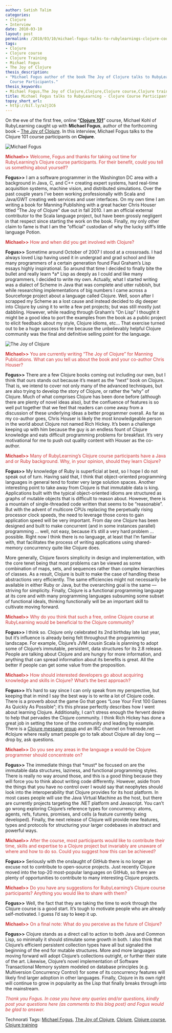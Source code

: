 ```yaml
---
author: Satish Talim
categories:
- Clojure
- Interview
date: 2010-03-10
layout: post
permalink: /2010/03/10/michael-fogus-talks-to-rubylearnings-clojure-course-participants/
tags:
- Clojure
- Clojure course
- Clojure Training
- Michael Fogus
- The Joy of Clojure
thesis_description:
- "Michael Fogus author of the book The Joy of Clojure talks to RubyLearning’s Clojure
  Course Participants."
thesis_keywords:
- Michael Fogus,The Joy of Clojure,Clojure,Clojure course,Clojure training
title: Michael Fogus talks to RubyLearning - Clojure Course Participants
topsy_short_url:
- http://bit.ly/aJjIC6
---
```


<div>
  <p class="alert">
    On the eve of the first free, online &#8220;<strong><a href="http://rubylearning.com/blog/2010/03/09/clojure-101-a-new-course/">Clojure 101</a></strong>&#8221; course, Michael Kohl of RubyLearning caught up with <strong>Michael Fogus</strong>, author of the forthcoming book &#8211; <a href="http://joyofclojure.com/">The Joy of Clojure</a>. In this interview, Michael Fogus talks to the Clojure 101 course participants on <strong>Clojure</strong>.
  </p>
  
  <p>
    <img class="alignright" src="http://rubylearning.com/images/fogus.jpg" alt="Michael Fogus" title="Michael Fogus" />
  </p>
  
  <p>
    <span style="color:#CC3333;"><strong>Michael>></strong> Welcome, Fogus and thanks for taking out time for RubyLearning&#8217;s Clojure course participants. For their benefit, could you tell us something about yourself?</span>
  </p>
  
  <p>
    <strong>Fogus>></strong> I am a software programmer in the Washington DC area with a background in Java, C, and C++ creating expert systems, hard real-time acquisition systems, machine vision, and distributed simulations. Over the past couple years I&#8217;ve been working professionally with Scala and Java/GWT creating web services and user interfaces. On my own time I am writing a book for Manning Publishing with a great hacker Chris Houser titled &#8220;The Joy of Clojure&#8221; due out in fall 2010. I am an official external contributor to the Scala language project, but have been grossly negligent in that respect since starting the work on the book. Finally, my only other claim to fame is that I am the &#8220;official&#8221; custodian of why the lucky stiff&#8217;s little language Potion.
  </p>
  
  <p>
    <span style="color:#CC3333;"><strong>Michael>></strong> How and when did you get involved with Clojure?</span>
  </p>
  
  <p>
    <strong>Fogus>></strong> Sometime around October of 2007 I stood at a crossroads. I had always loved Lisp having used it in undergrad and grad school and like many programmers of a certain generation found Paul Graham&#8217;s Lisp essays highly inspirational. So around that time I decided to finally bite the bullet and really learn *a* Lisp as deeply as I could and like many programmers, I decided to write my own. Actually, what I started writing was a dialect of Scheme in Java that was complete and utter rubbish, but while researching implementations of big numbers I came across a Sourceforge project about a language called Clojure. Well, soon after I scrapped my Scheme as a lost cause and instead decided to dig deeper into Clojure by using it to write a few pet projects; but was still mostly just dabbling. However, while reading through Graham&#8217;s &#8220;On Lisp&#8221; I thought it might be a good idea to port the examples from the book as a public project to elicit feedback about my style, Clojure idioms, etc&#8230; That exercise turned out to be a huge success for me because the unbelievably helpful Clojure community was the final and definitive selling point for the language.
  </p>
  
  <p>
    <img class="alignright" title="The Joy of Clojure" src="http://www.manning.com/fogus/fogus_cover150.jpg" alt="The Joy of Clojure" />
  </p>
  
  <p>
    <span style="color:#CC3333;"><strong>Michael>></strong> You are currently writing &#8220;The Joy of Clojure&#8221; for Manning Publications. What can you tell us about the book and your co-author Chris Houser?</span>
  </p>
  
  <p>
    <strong>Fogus>></strong> There are a few Clojure books coming out including our own, but I think that ours stands out because it&#8217;s meant as the &#8220;next&#8221; book on Clojure. That is, we intend to cover not only many of the advanced techniques, but are also trying to develop the story of Clojure, or rather the &#8220;why&#8221; of Clojure. Much of what comprises Clojure has been done before (although there are plenty of novel ideas also), but the confluence of features is so well put together that we feel that readers can come away from a discussion of these underlying ideas a better programmer overall. As far as my co-author goes, Chris Houser is likely the most knowledgeable person in the world about Clojure not named Rich Hickey. It&#8217;s been a challenge keeping up with him because the guy is an endless fount of Clojure knowledge and eats difficult programming problems for breakfast. It&#8217;s very motivational for me to push out quality content with Houser as the co-author.
  </p>
  
  <p>
    <span style="color:#CC3333;"><strong>Michael>></strong> Many of RubyLearning&#8217;s Clojure course participants have a Java and or Ruby background. Why, in your opinion, should they learn Clojure?</span>
  </p>
  
  <p>
    <strong>Fogus>></strong> My knowledge of Ruby is superficial at best, so I hope I do not speak out of turn. Having said that, I think that object-oriented programming languages in general tend to foster very large solution spaces. Another interesting point to take away from Clojure is that immutable data is king. Applications built with the typical object-oriented idioms are structured as graphs of mutable objects that is difficult to reason about. However, there is a mountain of single-threaded code written that seems to be &#8220;reasonable&#8221;. But with the advent of multicore CPUs replacing the perpetually rising processor clock speeds, the need to leverage those cores to gain application speed will be very important. From day one Clojure has been designed and built to make concurrent (and in some instances parallel) programming &#8230; well, not easy, because it&#8217;s still a very hard problem &#8230; possible. Right now I think there is no language, at least that I&#8217;m familiar with, that facilitates the process of writing applications using shared-memory concurrency quite like Clojure does.
  </p>
  
  <p>
    More generally, Clojure favors simplicity in design and implementation, with the core tenet being that most problems can be viewed as some combination of maps, sets, and sequences rather than complex hierarchies of classes. As a result, Clojure is built to make the case of handling these abstractions very efficiently. The same efficiencies might not necessarily be available in either Ruby or Java, but the overarching goal is the same &#8212; striving for simplicity. Finally, Clojure is a functional programming language at its core and with many programming languages subsuming some subset of functional ideals, thinking functionally will be an important skill to cultivate moving forward.
  </p>
  
  <p>
    <span style="color:#CC3333;"><strong>Michael>></strong> Why do you think that such a free, online Clojure course at RubyLearning would be beneficial to the Clojure community?</span>
  </p>
  
  <p>
    <strong>Fogus>></strong> I think so. Clojure only celebrated its 2nd birthday late last year, but it&#8217;s influence is already being felt throughout the programming landscape. For example, Clojure&#8217;s JVM cousin Scala is planning to adopt some of Clojure&#8217;s immutable, persistent, data structures for its 2.8 release. People are talking about Clojure and are hungry for more information, and anything that can spread information about its benefits is great. All the better if people can get some value from the proposition.
  </p>
  
  <p>
    <span style="color:#CC3333;"><strong>Michael>></strong> How should interested developers go about acquiring knowledge and skills in Clojure? What&#8217;s the best approach?</span>
  </p>
  
  <p>
    <strong>Fogus>></strong> It&#8217;s hard to say since I can only speak from my perspective, but keeping that in mind I say the best way is to write a lot of Clojure code. There is a proverb about the game Go that goes &#8220;Lose Your First 100 Games As Quickly As Possible&#8221;; it&#8217;s this phrase perfectly describes how I went about learning Clojure. Additionally, I can&#8217;t stress enough the fervent desire to help that pervades the Clojure community. I think Rich Hickey has done a great job in setting the tone of the community and leading by example. There is a <a href="http://groups.google.com/group/clojure ">Clojure message group</a> and an IRC channel on freenode.net #clojure where really smart people go to talk about Clojure all day long &#8212; drop by, ask questions.
  </p>
  
  <p>
    <span style="color:#CC3333;"><strong>Michael>></strong> Do you see any areas in the language a would-be Clojure programmer should concentrate on?</span>
  </p>
  
  <p>
    <strong>Fogus>></strong> The immediate things that *must* be focused on are the immutable data structures, laziness, and functional programming styles. There is really no way around those, and this is a good thing because they will force you to think about writing code differently. However, aside from the things that you have no control over I would say that neophytes should look into the interoperability that Clojure provides for its host platform. In most cases people will use the Java Virtual Machine as the host, but there are currently projects targeting the .NET platform and Javascript. You can&#8217;t go wrong exploring Clojure&#8217;s reference types for concurrency: atoms, agents, refs, futures, promises, and cells (a feature currently being developed). Finally, the next release of Clojure will provide new features, types and protocols for structuring your larger codebases in abstract and powerful ways.
  </p>
  
  <p>
    <span style="color:#CC3333;"><strong>Michael>></strong> After the course, most participants would like to contribute their time, skills and expertise to a Clojure project but invariably are unaware of where and how to do so. Could you suggest how this can be achieved?</span>
  </p>
  
  <p>
    <strong>Fogus>></strong> Seriously with the onslaught of GitHub there is no longer an excuse not to contribute to open-source projects. Just recently Clojure moved into the top-20 most-popular languages on GitHub, so there are plenty of opportunities to contribute to many interesting Clojure projects.
  </p>
  
  <p>
    <span style="color:#CC3333;"><strong>Michael>></strong> Do you have any suggestions for RubyLearning&#8217;s Clojure course participants? Anything you would like to share with them?</span>
  </p>
  
  <p>
    <strong>Fogus>></strong> Well, the fact that they are taking the time to work through the Clojure course is a good start. It&#8217;s tough to motivate people who are already self-motivated. I guess I&#8217;d say to keep it up.
  </p>
  
  <p>
    <span style="color:#CC3333;"><strong>Michael>></strong> On a final note: What do you perceive as the future of Clojure?</span>
  </p>
  
  <p>
    <strong>Fogus>></strong> Clojure stands as a direct call to action to both Java and Common Lisp, so minimally it should stimulate some growth in both. I also think that Clojure&#8217;s efficient persistent collection types have all but signaled the beginning of the end for mutable structures. More and more languages moving forward will adopt Clojure&#8217;s collections outright, or further their state of the art. Likewise, Clojure&#8217;s novel implementation of Software Transactional Memory system modeled on database principles (e.g. Multiversion Concurrency Control) for some of its concurrency features will likely find larger adoption in other languages. Finally, Clojure in its own right will continue to grow in popularity as the Lisp that finally breaks through into the mainstream.
  </p>
  
  <p>
    <span style="color:#CC3333;"><em>Thank you Fogus. In case you have any queries and/or questions, kindly post your questions here (as comments to this blog post) and Fogus would be glad to answer.</em></span>
  </p>
</div>

Technorati Tags: <a href="http://technorati.com/tag/Michael+Fogus" rel="tag">Michael Fogus</a>, <a href="http://technorati.com/tag/The+Joy+of+Clojure" rel="tag">The Joy of Clojure</a>, <a href="http://technorati.com/tag/Clojure" rel="tag">Clojure</a>, <a href="http://technorati.com/tag/Clojure+course" rel="tag">Clojure course</a>, <a href="http://technorati.com/tag/Clojure+training" rel="tag">Clojure training</a>
